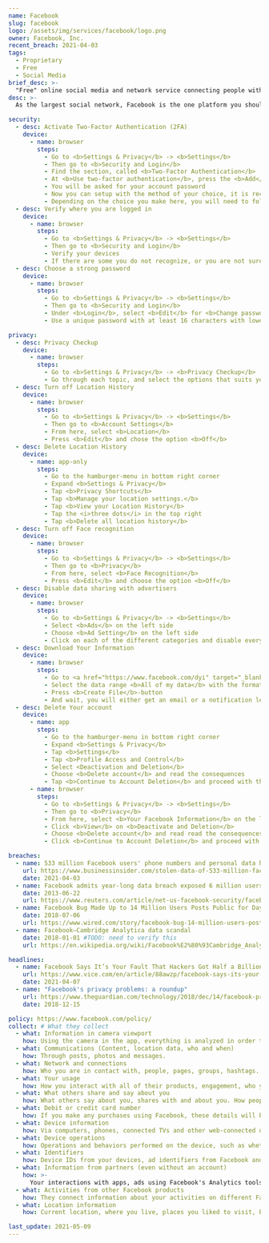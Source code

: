 ```yaml
---
name: Facebook
slug: facebook
logo: /assets/img/services/facebook/logo.png
owner: Facebook, Inc.
recent_breach: 2021-04-03
tags: 
  - Proprietary
  - Free
  - Social Media
brief_desc: >-
  "Free" online social media and network service connecting people with friends, family, classmates and more.
desc: >-
  As the largest social network, Facebook is the one platform you should be very careful with, because of how much data you provide them with can have big consequences for you in the future.

security:
  - desc: Activate Two-Factor Authentication (2FA)
    device: 
      - name: browser
        steps:
          - Go to <b>Settings & Privacy</b> -> <b>Settings</b>
          - Then go to <b>Security and Login</b>
          - Find the section, called <b>Two-Factor Authentication</b>
          - At <b>Use two-factor authentication</b>, press the <b>Add</b>-button
          - You will be asked for your account password
          - Now you can setup with the method of your choice, it is recommended to use an <b>Authentication App</b> instead of <b>Text Message (SMS)</b>
          - Depending on the choice you make here, you will need to follow the instructions with the method you choose.
  - desc: Verify where you are logged in 
    device: 
      - name: browser
        steps:
          - Go to <b>Settings & Privacy</b> -> <b>Settings</b>
          - Then go to <b>Security and Login</b>
          - Verify your devices
          - If there are some you do not recognize, or you are not sure, it is recommended to use <b>Log out of all sessions</b>-button.
  - desc: Choose a strong password  
    device: 
      - name: browser
        steps:
          - Go to <b>Settings & Privacy</b> -> <b>Settings</b>
          - Then go to <b>Security and Login</b>
          - Under <b>Login</b>, select <b>Edit</b> for <b>Change password</b>
          - Use a unique password with at least 16 characters with lower- and uppercase characters, numbers and special symbols. (preferably from a <a href="/password-manager">password manager</a>)

privacy:
  - desc: Privacy Checkup 
    device: 
      - name: browser
        steps:
          - Go to <b>Settings & Privacy</b> -> <b>Privacy Checkup</b>
          - Go through each topic, and select the options that suits you the most
  - desc: Turn off Location History
    device: 
      - name: browser
        steps:
          - Go to <b>Settings & Privacy</b> -> <b>Settings</b>
          - Then go to <b>Account Settings</b>
          - From here, select <b>Location</b>
          - Press <b>Edit</b> and chose the option <b>Off</b>
  - desc: Delete Location History 
    device: 
      - name: app-only
        steps:
          - Go to the hamburger-menu in bottom right corner
          - Expand <b>Settings & Privacy</b>
          - Tap <b>Privacy Shortcuts</b>
          - Tap <b>Manage your location settings.</b>
          - Tap <b>View your Location History</b>
          - Tap the <i>three dots</i> in the top right
          - Tap <b>Delete all location history</b>
  - desc: Turn off Face recognition 
    device: 
      - name: browser
        steps:
          - Go to <b>Settings & Privacy</b> -> <b>Settings</b>
          - Then go to <b>Privacy</b>
          - From here, select <b>Face Recognition</b>
          - Press <b>Edit</b> and choose the option <b>Off</b>
  - desc: Disable data sharing with advertisers 
    device: 
      - name: browser
        steps:
          - Go to <b>Settings & Privacy</b> -> <b>Settings</b>
          - Select <b>Ads</b> on the left side
          - Choose <b>Ad Setting</b> on the left side
          - Click on each of the different categories and disable everything
  - desc: Download Your Information 
    device: 
      - name: browser
        steps:
          - Go to <a href="https://www.facebook.com/dyi" target="_blank">facebook.com/dyi</a>
          - Select the data range <b>All of my data</b> with the format of your choosing (HTML is easy to understand, it can be opened in the browser)
          - Press <b>Create File</b>-button
          - And wait, you will either get an email or a notification letting you know when you can download the data.
  - desc: Delete Your account 
    device: 
      - name: app
        steps:
          - Go to the hamburger-menu in bottom right corner
          - Expand <b>Settings & Privacy</b>
          - Tap <b>Settings</b>
          - Tap <b>Profile Access and Control</b>
          - Select <Deactivation and Deletion</b>
          - Choose <b>Delete account</b> and read the consequences
          - Tap <b>Continue to Account Deletion</b> and proceed with the in-app instructions
      - name: browser
        steps:
          - Go to <b>Settings & Privacy</b> -> <b>Settings</b>
          - Then go to <b>Privacy</b>
          - From here, select <b>Your Facebook Information</b> on the left side
          - Click <b>View</b> on <b>Deactivate and Deletion</b>
          - Choose <b>Delete account</b> and read read the consequences
          - Click <b>Continue to Account Deletion</b> and proceed with the instructions

breaches:
  - name: 533 million Facebook users' phone numbers and personal data have been leaked online
    url: https://www.businessinsider.com/stolen-data-of-533-million-facebook-users-leaked-online-2021-4
    date: 2021-04-03 
  - name: Facebook admits year-long data breach exposed 6 million users
    date: 2013-06-22 
    url: https://www.reuters.com/article/net-us-facebook-security/facebook-admits-year-long-data-breach-exposed-6-million-users-idUSBRE95K18Y20130621
  - name: Facebook Bug Made Up to 14 Million Users Posts Public for Days
    date: 2018-07-06 
    url: https://www.wired.com/story/facebook-bug-14-million-users-posts-public/
  - name: Facebook–Cambridge Analytica data scandal
    date: 2018-01-01 #TODO: need to verify this
    url: https://en.wikipedia.org/wiki/Facebook%E2%80%93Cambridge_Analytica_data_scandal

headlines:
  - name: Facebook Says It’s Your Fault That Hackers Got Half a Billion User Phone Numbers
    url: https://www.vice.com/en/article/88awzp/facebook-says-its-your-fault-that-hackers-got-half-a-billion-user-phone-numbers
    date: 2021-04-07
  - name: "Facebook's privacy problems: a roundup"
    url: https://www.theguardian.com/technology/2018/dec/14/facebook-privacy-problems-roundup
    date: 2018-12-15

policy: https://www.facebook.com/policy/
collect: # What they collect
  - what: Information in camera viewport
    how: Using the camera in the app, everything is analyzed in order to provide filters, masks and tips for using the camera.
  - what: Communications (Content, location data, who and when)
    how: Through posts, photos and messages.
  - what: Network and connections
    how: Who you are in contact with, people, pages, groups, hashtags.
  - what: Your usage
    how: How you interact with all of their products, engagement, who you share with, duration of interaction.
  - what: What others share and say about you
    how: What others say about you, shares with and about you. How people interacts with your profile, and imports from address books.
  - what: Debit or credit card number 
    how: If you make any purchases using Facebook, these details will be saved and collected for 7 years.
  - what: Device information
    how: Via computers, phones, connected TVs and other web-connected device. Operating system, hardware and software versions, battery level, signal strength, available storage space, browser type, app and file names, types and plugins (browsers).
  - what: Device operations
    how: Operations and behaviors performed on the device, such as whether a window is foregrounded or backgrounded, mouse movements.
  - what: Identifiers
    how: Device IDs from your devices, ad identifiers from Facebook and other services, family device IDs. 
  - what: Information from partners (even without an account)
    how: >-
      Your interactions with apps, ads using Facebook's Analytics tools. These partners provide information about your activities off Facebook - including information about your device, websites you visit, purchases you make, the ads yu see, and how you use their services, whether or not you have a Facebook account or are logged into Facebook.
  - what: Activities from other Facebook products
    how: They connect information about your activities on different Facebook products and devices.
  - what: Location information
    how: Current location, where you live, places you liked to visit, businesses and people near you to see what you enjoy and might enjoy.

last_update: 2021-05-09
---
```

